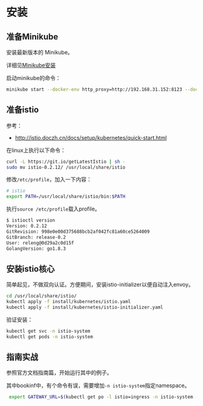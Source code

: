 # 安装

## 准备Minikube

安装最新版本的 Minikube。

详细见[Minikube安装](https://skyao.gitbooks.io/learning-kubernetes/installation/minikube.html)

启动minikube的命令：

```bash
minikube start --docker-env http_proxy=http://192.168.31.152:8123 --docker-env https_proxy=http://192.168.31.152:8123 --docker-env no_proxy=localhost,127.0.0.1,::1,192.168.31.0/24,192.168.99.0/24
```

## 准备istio

参考：

- http://istio.doczh.cn/docs/setup/kubernetes/quick-start.html

在linux上执行以下命令：

```bash
curl -L https://git.io/getLatestIstio | sh -
sudo mv istio-0.2.12/ /usr/local/share/istio
```

修改`/etc/profile`，加入一下内容：

```bash
# istio
export PATH=/usr/local/share/istio/bin:$PATH
```

执行`source /etc/profile`载入profile。

```bash
$ istioctl version
Version: 0.2.12
GitRevision: 998e0e00d375688bcb2af042fc81a60ce5264009
GitBranch: release-0.2
User: releng@0d29a2c0d15f
GolangVersion: go1.8.3
```

## 安装istio核心

简单起见，不做双向认证。方便期间，安装istio-initializer以便自动注入envoy。

```bash
cd /usr/local/share/istio/
kubectl apply -f install/kubernetes/istio.yaml
kubectl apply -f install/kubernetes/istio-initializer.yaml
```

验证安装：

```bash
kubectl get svc -n istio-system
kubectl get pods -n istio-system
```

## 指南实战

参照官方文档指南篇，开始运行其中的例子。

其中bookinf中，有个命令有误，需要增加`-n istio-system`指定namespace。

```bash
 export GATEWAY_URL=$(kubectl get po -l istio=ingress -n istio-system -o 'jsonpath={.items[0].status.hostIP}'):$(kubectl get svc istio-ingress -n istio-system -o 'jsonpath={.spec.ports[0].nodePort}')
```


